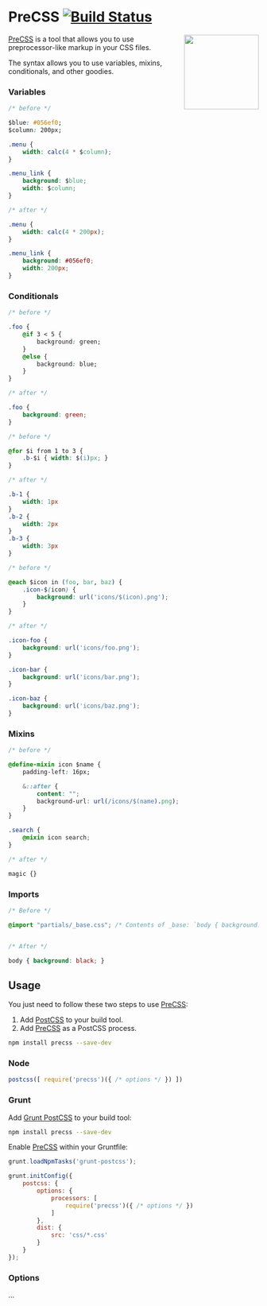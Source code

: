 # PreCSS [![Build Status][ci-img]][ci]

<img align="right" width="150" height="150" src="https://i.imgur.com/eeyEtx2.png" alt="">

[PreCSS] is a tool that allows you to use preprocessor-like markup in your CSS files.

The syntax allows you to use variables, mixins, conditionals, and other goodies.

### Variables

```css
/* before */

$blue: #056ef0;
$column: 200px;

.menu {
	width: calc(4 * $column);
}

.menu_link {
	background: $blue;
	width: $column;
}

/* after */

.menu {
	width: calc(4 * 200px);
}

.menu_link {
	background: #056ef0;
	width: 200px;
}
```

### Conditionals

```css
/* before */

.foo {
	@if 3 < 5 {
		background: green;
	}
	@else {
		background: blue;
	}
}

/* after */

.foo {
	background: green;
}
```

```css
/* before */

@for $i from 1 to 3 {
	.b-$i { width: $(i)px; }
}

/* after */

.b-1 {
	width: 1px
}
.b-2 {
	width: 2px
}
.b-3 {
	width: 3px
}
```

```css
/* before */

@each $icon in (foo, bar, baz) {
	.icon-$(icon) {
		background: url('icons/$(icon).png');
	}
}

/* after */

.icon-foo {
	background: url('icons/foo.png');
}

.icon-bar {
	background: url('icons/bar.png');
}

.icon-baz {
	background: url('icons/baz.png');
}
```

### Mixins

```css
/* before */

@define-mixin icon $name {
	padding-left: 16px;

	&::after {
		content: "";
		background-url: url(/icons/$(name).png);
	}
}

.search {
	@mixin icon search;
}

/* after */

magic {}
```

### Imports

```css
/* Before */

@import "partials/_base.css"; /* Contents of _base: `body { background: black; }` */


/* After */

body { background: black; }
```

## Usage

You just need to follow these two steps to use [PreCSS]:

1. Add [PostCSS] to your build tool.
2. Add [PreCSS] as a PostCSS process.

```sh
npm install precss --save-dev
```

### Node

```js
postcss([ require('precss')({ /* options */ }) ])
```

### Grunt

Add [Grunt PostCSS] to your build tool:

```sh
npm install precss --save-dev
```

Enable [PreCSS] within your Gruntfile:

```js
grunt.loadNpmTasks('grunt-postcss');

grunt.initConfig({
	postcss: {
		options: {
			processors: [
				require('precss')({ /* options */ })
			]
		},
		dist: {
			src: 'css/*.css'
		}
	}
});
```

### Options

...

[ci]: https://travis-ci.org/jonathantneal/precss
[ci-img]: https://travis-ci.org/jonathantneal/precss.svg
[Grunt PostCSS]: https://github.com/nDmitry/grunt-postcss
[PostCSS]: https://github.com/postcss/postcss
[PreCSS]: https://github.com/jonathantneal/precss
